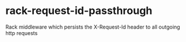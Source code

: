 # rack-request-id-passthrough
Rack middleware which persists the X-Request-Id header to all outgoing http requests

